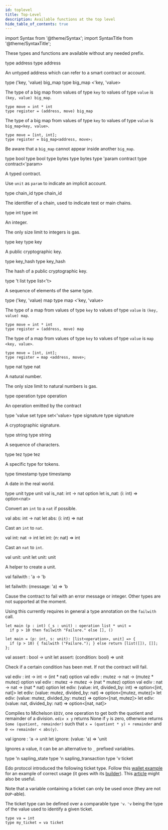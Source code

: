 ```yaml
---
id: toplevel
title: Top-Level
description: Available functions at the top level
hide_table_of_contents: true
---
```


import Syntax from '@theme/Syntax';
import SyntaxTitle from '@theme/SyntaxTitle';

These types and functions are available without any needed prefix.

<SyntaxTitle syntax="cameligo">
type address
</SyntaxTitle>

<SyntaxTitle syntax="jsligo">
type address
</SyntaxTitle>

An untyped address which can refer to a smart contract or account.

<SyntaxTitle syntax="cameligo">
type ('key, 'value) big_map
</SyntaxTitle>

<SyntaxTitle syntax="jsligo">
type big_map &lt;&apos;key, &apos;value&gt;
</SyntaxTitle>

<Syntax syntax="cameligo">

The type of a big map from values of type `key` to values
of type `value` is `(key, value) big_map`.

```cameligo group=big_map
type move = int * int
type register = (address, move) big_map
```

</Syntax>

<Syntax syntax="jsligo">

The type of a big map from values of type `key` to
values of type `value` is `big_map<key, value>`.

```jsligo group=big_map
type move = [int, int];
type register = big_map<address, move>;
```

</Syntax>

Be aware that a `big_map` cannot appear inside another `big_map`.

<SyntaxTitle syntax="cameligo">
type bool
</SyntaxTitle>

<SyntaxTitle syntax="jsligo">
type bool
</SyntaxTitle>

<SyntaxTitle syntax="cameligo">
type bytes
</SyntaxTitle>

<SyntaxTitle syntax="jsligo">
type bytes
</SyntaxTitle>

<SyntaxTitle syntax="cameligo">
type 'param contract
</SyntaxTitle>

<SyntaxTitle syntax="jsligo">
type contract&lt;&apos;param&gt;
</SyntaxTitle>

A typed contract.

Use `unit` as `param` to indicate an implicit account.

<SyntaxTitle syntax="cameligo">
type chain_id
</SyntaxTitle>

<SyntaxTitle syntax="jsligo">
type chain_id
</SyntaxTitle>

The identifier of a chain, used to indicate test or main chains.

<SyntaxTitle syntax="cameligo">
type int
</SyntaxTitle>

<SyntaxTitle syntax="jsligo">
type int
</SyntaxTitle>

An integer.

The only size limit to integers is gas.

<SyntaxTitle syntax="cameligo">
type key
</SyntaxTitle>

<SyntaxTitle syntax="jsligo">
type key
</SyntaxTitle>

A public cryptographic key.

<SyntaxTitle syntax="cameligo">
type key_hash
</SyntaxTitle>

<SyntaxTitle syntax="jsligo">
type key_hash
</SyntaxTitle>

The hash of a public cryptographic key.

<SyntaxTitle syntax="cameligo">
type 't list
</SyntaxTitle>

<SyntaxTitle syntax="jsligo">
type list&lt;&apos;t&gt;
</SyntaxTitle>

A sequence of elements of the same type.

<SyntaxTitle syntax="cameligo">
type ('key, 'value) map
</SyntaxTitle>

<SyntaxTitle syntax="jsligo">
type map &lt;&apos;key, &apos;value&gt;
</SyntaxTitle>

<Syntax syntax="cameligo">

The type of a map from values of type `key` to values
of type `value` is `(key, value) map`.

```cameligo group=maps
type move = int * int
type register = (address, move) map
```

</Syntax>

<Syntax syntax="jsligo">

The type of a map from values of type `key` to
values of type `value` is `map <key, value>`.

```jsligo group=maps
type move = [int, int];
type register = map <address, move>;
```

</Syntax>

<SyntaxTitle syntax="cameligo">
type nat
</SyntaxTitle>

<SyntaxTitle syntax="jsligo">
type nat
</SyntaxTitle>

A natural number.

The only size limit to natural numbers is gas.

<SyntaxTitle syntax="cameligo">
type operation
</SyntaxTitle>

<SyntaxTitle syntax="jsligo">
type operation
</SyntaxTitle>

An operation emitted by the contract

<SyntaxTitle syntax="cameligo">
type 'value set
</SyntaxTitle>

<SyntaxTitle syntax="jsligo">
type set&lt;&apos;value&gt;
</SyntaxTitle>

<SyntaxTitle syntax="cameligo">
type signature
</SyntaxTitle>

<SyntaxTitle syntax="jsligo">
type signature
</SyntaxTitle>

A cryptographic signature.


<SyntaxTitle syntax="cameligo">
type string
</SyntaxTitle>

<SyntaxTitle syntax="jsligo">
type string
</SyntaxTitle>

A sequence of characters.

<SyntaxTitle syntax="cameligo">
type tez
</SyntaxTitle>

<SyntaxTitle syntax="jsligo">
type tez
</SyntaxTitle>

A specific type for tokens.

<SyntaxTitle syntax="cameligo">
type timestamp
</SyntaxTitle>

<SyntaxTitle syntax="jsligo">
type timestamp
</SyntaxTitle>

A date in the real world.

<SyntaxTitle syntax="cameligo">
type unit
</SyntaxTitle>

<SyntaxTitle syntax="jsligo">
type unit
</SyntaxTitle>


<SyntaxTitle syntax="cameligo">
val is_nat: int -> nat option
</SyntaxTitle>

<SyntaxTitle syntax="jsligo">
let is_nat: (i: int) => option&lt;nat&gt;
</SyntaxTitle>

Convert an `int` to a `nat` if possible.

<SyntaxTitle syntax="cameligo">
val abs: int -> nat
</SyntaxTitle>

<SyntaxTitle syntax="jsligo">
let abs: (i: int) => nat
</SyntaxTitle>

Cast an `int` to `nat`.

<SyntaxTitle syntax="cameligo">
val int: nat -> int
</SyntaxTitle>

<SyntaxTitle syntax="jsligo">
let int: (n: nat) => int
</SyntaxTitle>

Cast an `nat` to `int`.

<SyntaxTitle syntax="cameligo">
val unit: unit
</SyntaxTitle>

<SyntaxTitle syntax="jsligo">
let unit: unit
</SyntaxTitle>

A helper to create a unit.

<a name="failwith"></a>
<SyntaxTitle syntax="cameligo">
val failwith : 'a -> 'b
</SyntaxTitle>

<SyntaxTitle syntax="jsligo">
let failwith: (message: &apos;a) => &apos;b
</SyntaxTitle>

Cause the contract to fail with an error message or integer. Other types are
not supported at the moment.

Using this currently requires in general a type annotation on the
`failwith` call.

<Syntax syntax="cameligo">

```cameligo
let main (p : int) (_s : unit) : operation list * unit =
  if p > 10 then failwith "Failure." else [], ()
```

</Syntax>

<Syntax syntax="jsligo">

```jsligo
let main = (p: int, s: unit): [list<operation>, unit] => {
  if (p > 10) { failwith ("Failure."); } else return [list([]), []];
};
```

</Syntax>

<SyntaxTitle syntax="cameligo">
val assert : bool -> unit
</SyntaxTitle>

<SyntaxTitle syntax="jsligo">
let assert: (condition: bool) => unit
</SyntaxTitle>

Check if a certain condition has been met. If not the contract will fail.

<SyntaxTitle syntax="cameligo">
val ediv : int -> int -> (int * nat) option
</SyntaxTitle>
<SyntaxTitle syntax="cameligo">
val ediv : mutez -> nat -> (mutez * mutez) option
</SyntaxTitle>
<SyntaxTitle syntax="cameligo">
val ediv : mutez -> mutez -> (nat * mutez) option
</SyntaxTitle>
<SyntaxTitle syntax="cameligo">
val ediv : nat -> nat -> (nat * nat) option
</SyntaxTitle>


<SyntaxTitle syntax="jsligo">
let ediv: (value: int, divided_by: int) => option&lt;[int, nat]&gt;
</SyntaxTitle>
<SyntaxTitle syntax="jsligo">
let ediv: (value: mutez, divided_by: nat) => option&lt;[mutez, mutez]&gt;
</SyntaxTitle>
<SyntaxTitle syntax="jsligo">
let ediv: (value: mutez, divided_by: mutez) => option&lt;[nat, mutez]&gt;
</SyntaxTitle>
<SyntaxTitle syntax="jsligo">
let ediv: (value: nat, divided_by: nat) => option&lt;[nat, nat]&gt;
</SyntaxTitle>

Compiles to Michelson `EDIV`, one operation to get both the quotient and remainder of a division. `ediv x y` returns None if `y` is zero, otherwise returns `Some (quotient, remainder)` such that `x = (quotient * y) + remainder` and `0 <= remainder < abs(y)`.

<SyntaxTitle syntax="cameligo">
val ignore : 'a -> unit
</SyntaxTitle>

<SyntaxTitle syntax="jsligo">
let ignore: (value: &apos;a) => &apos;unit
</SyntaxTitle>

Ignores a value, it can be an alternative to `_` prefixed variables.

<SyntaxTitle syntax="cameligo">
type 'n sapling_state
</SyntaxTitle>

<SyntaxTitle syntax="cameligo">
type 'n sapling_transaction
</SyntaxTitle>

<SyntaxTitle syntax="cameligo">
type 'v ticket
</SyntaxTitle>

Edo protocol introduced the following ticket type.
Follow this [wallet example](https://gitlab.com/ligolang/ligo/-/blob/dev/src/test/contracts/ticket_wallet.mligo) for an example of
correct usage (it goes with its [builder](https://gitlab.com/ligolang/ligo/-/blob/dev/src/test/contracts/ticket_builder.mligo)).
This [article](https://medium.com/tezos-israel/tickets-on-edo-simply-explained-c5a411cc27f9) might also be useful.

Note that a variable containing a ticket can only be used once (they are not `DUP`-able).

The ticket type can be defined over a comparable type `'v`.
`'v` being the type of the value used to identify a given ticket.

<Syntax syntax="cameligo">

```cameligo group=ticket_t
type va = int
type my_ticket = va ticket
```

</Syntax>
